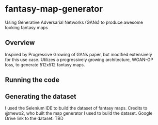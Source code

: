 # fantasy-map-generator
Using Generative Adversarial Networks (GANs) to produce awesome looking fantasy maps

## Overview
Inspired by Progressive Growing of GANs paper, but modified extensively for this use case. Utilizes a progressively growing architecture, WGAN-GP loss, to generate 512x512 fantasy maps.

## Running the code


## Generating the dataset
I used the Selenium IDE to build the dataset of fantasy maps. Credits to @mewo2, who built the map generator I used to build the dataset. 
Google Drive link to the dataset: TBD